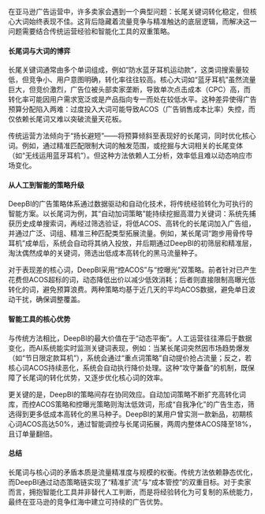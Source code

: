 在亚马逊广告运营中，许多卖家会遇到一个典型问题：长尾关键词转化稳定，但核心大词始终表现不佳。这背后隐藏着流量竞争与精准触达的底层逻辑，而解决这一问题需要结合传统运营经验和智能化工具的双重策略。

#### **长尾词与大词的博弈**

长尾关键词通常由多个单词组成，例如“防水蓝牙耳机运动款”，这类词搜索量较低，但竞争小、用户意图明确，转化率往往较高。核心大词如“蓝牙耳机”虽然流量巨大，但竞价激烈，广告位被头部卖家垄断，导致单次点击成本（CPC）高，而转化率可能因用户需求宽泛或是产品指向专一而处在较低水平。这种差异使得广告预算分配陷入两难：过度投入大词可能导致ACOS（广告销售成本比率）失控，而仅依赖长尾词又难以突破流量天花板。

传统运营方法倾向于“扬长避短”——将预算倾斜至表现好的长尾词，同时优化核心词。例如，通过精准匹配限制大词的触发范围，或挖掘与大词相关的长尾变体（如“无线运用蓝牙耳机”）。但这种方法依赖人工分析，效率低且难以动态响应市场变化。

#### **从人工到智能的策略升级**

DeepBI的广告策略体系通过数据驱动和自动化技术，将传统经验转化为可执行的智能方案。以长尾词为例，其“自动加词策略”能持续挖掘高潜力关键词：系统先捕获历史成单搜索词，再经过筛选验证，将低ACOS、高转化的长尾词加入广告组，并通过广泛、词组、精准三种匹配类型拓展流量。例如，某长尾词“跑步用骨传导耳机”成单后，系统会自动将其纳入投放，并后期通过DeepBI的初筛层和精准层，淘汰偶然成单的关键词，筛选出低成本高转化的黑马流量种子。

对于表现差的核心词，DeepBI采用“控ACOS”与“控曝光”双策略。前者针对已产生花费但ACOS超标的词，动态降低出价以减少低效消耗；后者则直接限制高曝光低转化的词，避免预算浪费。两种策略均基于近几天的平均ACOS数据，避免单日波动干扰，确保调整覆盖。

#### **智能工具的核心优势**

与传统方法相比，DeepBI的最大价值在于“动态平衡”。人工运营往往滞后于数据变化，而AI系统能实时监测关键词表现，例如：当某长尾词突然因市场趋势爆发（如“节日限定款耳机”），系统会通过“重点词策略”自动提价抢占流量；反之，若核心词ACOS持续恶化，系统会自动执行降价处理。这种“攻守兼备”的机制，既保障了长尾词的转化优势，又逐步优化核心词的效率。

更关键的是，DeepBI的策略间存在协同效应。自动加词策略不断扩充高转化词库，而控ACOS策略和控曝光策略则淘汰低效词，形成“自我净化”的广告生态，筛选得到更多低成本高转化的黑马种子。DeepBI的某用户曾实测一款新品，初期核心词ACOS高达50%，通过智能调控与长尾词拓展，两周内整体ACOS降至18%，且订单量翻倍。

#### **总结**

长尾词与核心词的矛盾本质是流量精准度与规模的权衡。传统方法依赖静态优化，而DeepBI通过动态策略链实现了“精准扩流”与“成本管控”的双重目标。对于卖家而言，拥抱智能化工具并非替代人工判断，而是将经验转化为可复制的系统能力，最终在亚马逊的竞争红海中建立可持续的广告优势。